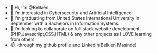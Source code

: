 - 👋 Hi, I’m @Belkien
- 👀 I’m interested in Cybersecurity and Artificial Intelligence
- 🌱 I’m graduating from United States International University in September with a Bachelors in Information Systems
- 💞️ I’m looking to collaborate on full stack website development (PHP,Javascript,CSS,HTML) & any other projects as I LOVE learning from others
- 📫 -through my github profile and Linkedin(Belkien Masinde)

<!---
Belkien/Belkien is a ✨ special ✨ repository because its `README.md` (this file) appears on your GitHub profile.
You can click the Preview link to take a look at your changes.
--->
